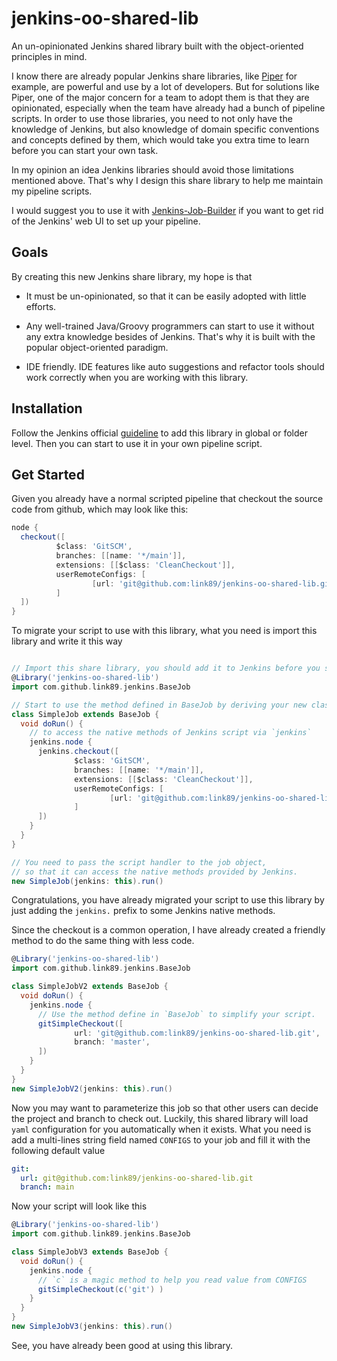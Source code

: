 # jenkins-oo-shared-lib

An un-opinionated Jenkins shared library built with the object-oriented
principles in mind.

I know there are already popular Jenkins share libraries, like
[Piper](https://github.com/SAP/jenkins-library) for example, are powerful and 
use by a lot of developers. But for solutions like Piper, one of the major
concern for a team to adopt them is that they are opinionated, especially
when the team have already had a bunch of pipeline scripts. In order to use 
those libraries, you need to not only have the knowledge of Jenkins, but also
knowledge of domain specific conventions and concepts defined by them, 
which would take you extra time to learn before you can start your own task.

In my opinion an idea Jenkins libraries should avoid those limitations mentioned 
above. That's why I design this share library to help me maintain my pipeline scripts.

I would suggest you to use it with 
[Jenkins-Job-Builder](https://jenkins-job-builder.readthedocs.io/en/latest/index.html)
if you want to get rid of the Jenkins' web UI to set up your pipeline.

## Goals

By creating this new Jenkins share library, my hope is that

- It must be un-opinionated, so that it can be easily adopted with little efforts.

- Any well-trained Java/Groovy programmers can start to use it without any extra 
  knowledge besides of Jenkins. That's why it is built with the popular 
  object-oriented paradigm.
  
- IDE friendly. IDE features like auto suggestions and refactor tools should 
  work correctly when you are working with this library.
  
## Installation

Follow the Jenkins official 
[guideline](https://www.jenkins.io/doc/book/pipeline/shared-libraries/#global-shared-libraries) 
to add this library in global or folder level. Then you can start to use it in
your own pipeline script. 
  
## Get Started

Given you already have a normal scripted pipeline that checkout the source code 
from github, which may look like this:

```groovy
node {
  checkout([
          $class: 'GitSCM',
          branches: [[name: '*/main']],
          extensions: [[$class: 'CleanCheckout']],
          userRemoteConfigs: [
                  [url: 'git@github.com:link89/jenkins-oo-shared-lib.git']
          ]
  ])
}
```

To migrate your script to use with this library, what you need is import this 
library and write it this way
```groovy

// Import this share library, you should add it to Jenkins before you start to use it.
@Library('jenkins-oo-shared-lib')
import com.github.link89.jenkins.BaseJob

// Start to use the method defined in BaseJob by deriving your new class from it
class SimpleJob extends BaseJob {
  void doRun() {
    // to access the native methods of Jenkins script via `jenkins`
    jenkins.node {
      jenkins.checkout([
              $class: 'GitSCM',
              branches: [[name: '*/main']],
              extensions: [[$class: 'CleanCheckout']],
              userRemoteConfigs: [
                      [url: 'git@github.com:link89/jenkins-oo-shared-lib.git']
              ]
      ])
    }
  }
}

// You need to pass the script handler to the job object,
// so that it can access the native methods provided by Jenkins.
new SimpleJob(jenkins: this).run()
```

Congratulations, you have already migrated your script to use this library by
just adding the `jenkins.` prefix to some Jenkins native methods.

Since the checkout is a common operation, I have already created a friendly 
method to do the same thing with less code.

```groovy
@Library('jenkins-oo-shared-lib')
import com.github.link89.jenkins.BaseJob

class SimpleJobV2 extends BaseJob {
  void doRun() {
    jenkins.node {
      // Use the method define in `BaseJob` to simplify your script.
      gitSimpleCheckout([
              url: 'git@github.com:link89/jenkins-oo-shared-lib.git',
              branch: 'master',
      ])
    }
  }
}
new SimpleJobV2(jenkins: this).run()
```

Now you may want to parameterize this job so that other users can decide the
project and branch to check out. Luckily, this shared library will load `yaml`
configuration for you automatically when it exists. What you need is add a 
multi-lines string field named `CONFIGS` to your job and fill it with the 
following default value

```yaml
git:
  url: git@github.com:link89/jenkins-oo-shared-lib.git 
  branch: main
```

Now your script will look like this
```groovy
@Library('jenkins-oo-shared-lib')
import com.github.link89.jenkins.BaseJob

class SimpleJobV3 extends BaseJob {
  void doRun() {
    jenkins.node {
      // `c` is a magic method to help you read value from CONFIGS
      gitSimpleCheckout(c('git') )
    }
  }
}
new SimpleJobV3(jenkins: this).run()
```

See, you have already been good at using this library.
